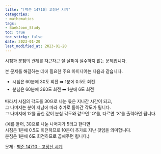 ```yaml
---
title: "[백준 14710] 고장난 시계"
categories: 
- mathematics
tags:
- BaekJoon_Study
toc: true
toc_sticky: false
date: 2023-01-20
last_modified_at: 2023-01-20
---
```


시침과 분침의 관계를 차근차근 잘 살펴야 실수하지 않는 문제입니다.

본 문제를 해결하는 데에 필요한 주요 아이디어는 다음과 같습니다.  

- 시침은 60분에 30도 회전 :arrow_right: 1분에 0.5도 회전  
- 분침은 60분에 360도 회전 :arrow_right: 1분에 6도 회전  

따라서 시침의 각도를 30으로 나눈 몫은 지나간 시간이 되고,  
그 나머지는 분이 지남에 따라 추가로 돌아간 각도가 됩니다.  
그 나머지에 12를 곱한 값이 분침 각도와 같으면 'O'를, 다르면 'X'를 출력하면 됩니다.  

(예를 들어, 30으로 나눈 나머지가 5라고 한다면  
시침은 1분에 0.5도 회전하므로 10분이 추가로 지난 것임을 의미합니다.  
분침은 1분에 6도 회전하므로 곱해주면 됩니다.)

문제 : [백준 14710 - 고장난 시계](https://www.acmicpc.net/problem/14710)

<script src="https://gist.github.com/Ryumaker/26fe52499ae4970cfcec79481a127d4c.js"></script>


